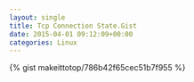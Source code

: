```yaml
---
layout: single                                                                                                              
title: Tcp Connection State.Gist                                                                                                                       
date: 2015-04-01 09:12:09+00:00                                                                                                                        
categories: Linux                                                                                                                
---                                                                                                                              
```


{% gist makeittotop/786b42f65cec51b7f955 %}                                                                                                           

